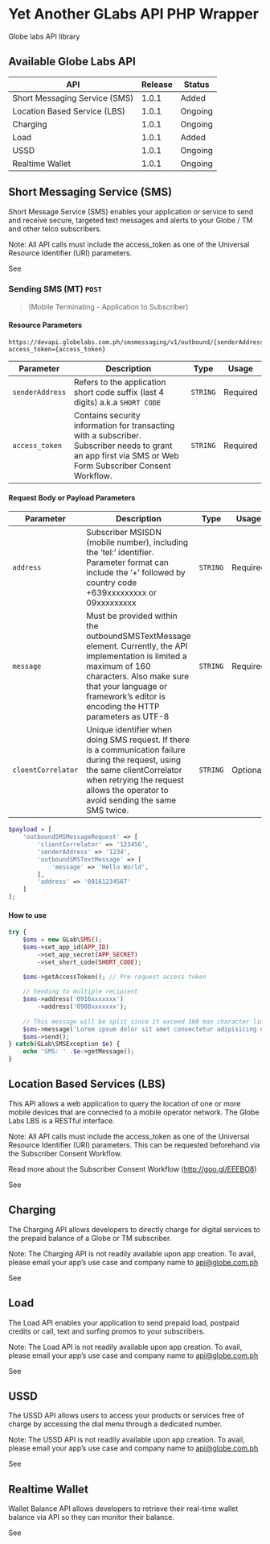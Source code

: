 # Yet Another GLabs API PHP Wrapper

Globe labs API library

## Available Globe Labs API 
| API                           | Release | Status  |
|-------------------------------|---------|---------|
| Short Messaging Service (SMS) | 1.0.1   | Added   |
| Location Based Service (LBS)  | 1.0.1   | Ongoing |
| Charging                      | 1.0.1   | Ongoing |
| Load                          | 1.0.1   | Added   |
| USSD                          | 1.0.1   | Ongoing |
| Realtime Wallet               | 1.0.1   | Ongoing |

## Short Messaging Service (SMS)

Short Message Service (SMS) enables your application or service to send and receive secure, targeted text messages and alerts to your Globe / TM and other telco subscribers.

Note: All API calls must include the access_token as one of the Universal Resource Identifier (URI) parameters.

See [](https://www.globelabs.com.ph/docs/#sms)

### Sending SMS (MT) `POST`

> (Mobile Terminating - Application to Subscriber)

#### Resource Parameters 

    https://devapi.globelabs.com.ph/smsmessaging/v1/outbound/{senderAddress}/requests?access_token={access_token}


| Parameter     | Description                                                                                                                                                        | Type   | Usage    |
|---------------|--------------------------------------------------------------------------------------------------------------------------------------------------------------------|--------|----------|
| `senderAddress` | Refers to the application short code suffix (last 4 digits) a.k.a `SHORT CODE`	                                                                                                        | `STRING` | Required |
| `access_token`  | Contains security information for transacting with a subscriber.   Subscriber needs to grant an app first via SMS or Web Form Subscriber Consent   Workflow.	 | `STRING` | Required |


#### Request Body or Payload Parameters
| Parameter          | Description                                                                                                                                                                                                                                  | Type     | Usage    |
|--------------------|----------------------------------------------------------------------------------------------------------------------------------------------------------------------------------------------------------------------------------------------|----------|----------|
|        `address`   |        Subscriber MSISDN (mobile number), including the ‘tel:’ identifier.   Parameter format can include the ‘+’ followed by country code +639xxxxxxxxx   or 09xxxxxxxxx	                                                             | `STRING` | Required |
| `message`          | Must be provided within the outboundSMSTextMessage element. Currently,   the API implementation is limited a maximum of 160 characters. Also make sure   that your language or framework’s editor is encoding the HTTP parameters as   UTF-8	 | `STRING` | Required |
| `cloentCorrelator` | Unique identifier when doing SMS request. If there is a communication   failure during the request, using the same clientCorrelator when retrying the   request allows the operator to avoid sending the same SMS twice.	                  | `STRING` | Optional |

```php
$payload = [
	'outboundSMSMessageRequest' => [
		'clientCorrelator' => '123456',
		'senderAddress' => '1234',
		'outboundSMSTextMessage' => [
			'message' => 'Hello World',
		],
		'address' => '09161234567'
	]
];
```

#### How to use
```php
try {
    $sms = new GLab\SMS();
    $sms->set_app_id(APP_ID)
        ->set_app_secret(APP_SECRET)    
        ->set_short_code(SHORT_CODE);
    
    $sms->getAccessToken(); // Pre-request access token

    // Sending to multiple recipient
    $sms->address('0916xxxxxxx')
        ->address('0908xxxxxxx');
    
    // This message will be split since it exceed 160 max character limit
    $sms->message('Lorem ipsum dolor sit amet consectetur adipisicing elit. Ex tempora inventore illo cum eaque atque eos, earum eum iste autem rerum excepturi ducimus, veniam dolorum, voluptates nesciunt aperiam harum nam?') 
    $sms->send();
} catch(GLab\SMSException $e) {
    echo 'SMS: ' .$e->getMessage();
}
```

## Location Based Services (LBS)

This API allows a web application to query the location of one or more mobile devices that are connected to a mobile operator network. The Globe Labs LBS is a RESTful interface.

Note: All API calls must include the access_token as one of the Universal Resource Identifier (URI) parameters. This can be requested beforehand via the Subscriber Consent Workflow.

Read more about the Subscriber Consent Workflow (http://goo.gl/EEEBO8)

See [](https://www.globelabs.com.ph/docs/#location-based-services)

## Charging
The Charging API allows developers to directly charge for digital services to the prepaid balance of a Globe or TM subscriber.

Note: The Charging API is not readily available upon app creation. To avail, please email your app’s use case and company name to api@globe.com.ph

See [](https://www.globelabs.com.ph/docs/#charging)

## Load
The Load API enables your application to send prepaid load, postpaid credits or call, text and surfing promos to your subscribers.

Note: The Load API is not readily available upon app creation. To avail, please email your app’s use case and company name to api@globe.com.ph

See [](https://www.globelabs.com.ph/docs/#load)

## USSD

The USSD API allows users to access your products or services free of charge by accessing the dial menu through a dedicated number.

Note: The USSD API is not readily available upon app creation. To avail, please email your app’s use case and company name to api@globe.com.ph

See [](https://www.globelabs.com.ph/docs/#ussd)

## Realtime Wallet
Wallet Balance API allows developers to retrieve their real-time wallet balance via API so they can monitor their balance.

See [](https://www.globelabs.com.ph/docs/#realtime-wallet-api)
